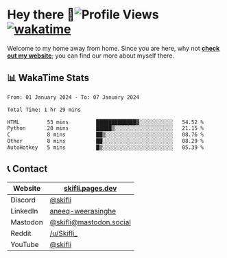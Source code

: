 # Hey there :wave:![Profile Views](https://komarev.com/ghpvc/?username=skifli) [![wakatime](https://wakatime.com/badge/user/b4317b02-0c6d-457b-82a4-a448b8a8d1df.svg)](https://wakatime.com/@b4317b02-0c6d-457b-82a4-a448b8a8d1df)

Welcome to my home away from home. Since you are here, why not [**check out my website**](https://skifli.pages.dev); you can find our more about myself there.

## 📊 WakaTime Stats

<!--START_SECTION:waka-->

```txt
From: 01 January 2024 - To: 07 January 2024

Total Time: 1 hr 29 mins

HTML         53 mins         █████████████▓░░░░░░░░░░░   54.52 %
Python       20 mins         █████▒░░░░░░░░░░░░░░░░░░░   21.15 %
C            8 mins          ██▒░░░░░░░░░░░░░░░░░░░░░░   08.76 %
Other        8 mins          ██░░░░░░░░░░░░░░░░░░░░░░░   08.29 %
AutoHotkey   5 mins          █▒░░░░░░░░░░░░░░░░░░░░░░░   05.39 %
```

<!--END_SECTION:waka-->

## 📞 Contact

| Website   | [skifli.pages.dev](https://skifli.pages.dev)                       |
| --------- | ------------------------------------------------------------------ |
| Discord   | [@skifli](https://discord.com/users/1072069875993956372)           |
| LinkedIn  | [aneeq-weerasinghe](https://www.linkedin.com/in/aneeq-weerasinghe) |
| Mastodon  | [@skifli@mastodon.social](https://mastodon.social/@skifli)         |
| Reddit    | [/u/Skifli_](https://www.reddit.com/user/skifli_)                  |
| YouTube   | [@skifli](https://www.youtube.com/channel/@skifli)                 |
